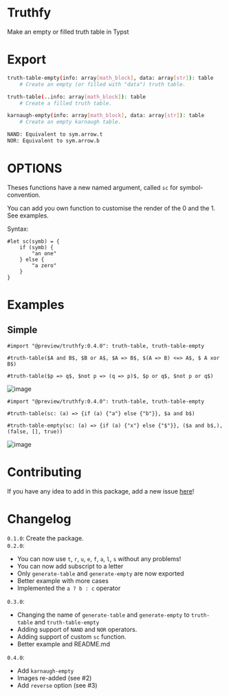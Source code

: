 # Truthfy
Make an empty or filled truth table in Typst

# Export

```sh
truth-table-empty(info: array[math_block], data: array[str]): table
    # Create an empty (or filled with "data") truth table. 

truth-table(..info: array[math_block]): table
    # Create a filled truth table.

karnaugh-empty(info: array[math_block], data: array[str]): table
    # Create an empty karnaugh table.

NAND: Equivalent to sym.arrow.t
NOR: Equivalent to sym.arrow.b
```

# OPTIONS

Theses functions have a new named argument, called `sc` for symbol-convention.

You can add you own function to customise the render of the 0 and the 1. See examples.

Syntax: 
```typst
#let sc(symb) = {
    if (symb) {
        "an one"
    } else {
        "a zero"
    }
}
```


# Examples

## Simple

```typst
#import "@preview/truthfy:0.4.0": truth-table, truth-table-empty

#truth-table($A and B$, $B or A$, $A => B$, $(A => B) <=> A$, $ A xor B$)

#truth-table($p => q$, $not p => (q => p)$, $p or q$, $not p or q$)
```

![image](https://github.com/Thumuss/truthfy/assets/42680097/7edb921d-659e-4348-a12a-07bcc3822012)

```typst
#import "@preview/truthfy:0.4.0": truth-table, truth-table-empty

#truth-table(sc: (a) => {if (a) {"a"} else {"b"}}, $a and b$)

#truth-table-empty(sc: (a) => {if (a) {"x"} else {"$"}}, ($a and b$,), (false, [], true))
```

![image](https://github.com/Thumuss/truthfy/assets/42680097/1ccf6077-5cfb-4643-b621-1dc9529b8176)

# Contributing

If you have any idea to add in this package, add a new issue [here](https://github.com/Thumuss/truthfy/issues)!

# Changelog

`0.1.0`: Create the package. <br/>
`0.2.0`: 
- You can now use `t`, `r`, `u`, `e`, `f`, `a`, `l`, `s` without any problems!
- You can now add subscript to a letter
- Only `generate-table` and `generate-empty` are now exported
- Better example with more cases
- Implemented the `a ? b : c` operator <br/>

`0.3.0`: 
- Changing the name of `generate-table` and `generate-empty` to `truth-table` and `truth-table-empty`
- Adding support of `NAND` and `NOR` operators.
- Adding support of custom `sc` function.
- Better example and README.md

`0.4.0`:
- Add `karnaugh-empty`
- Images re-added (see #2)
- Add `reverse` option (see #3)
